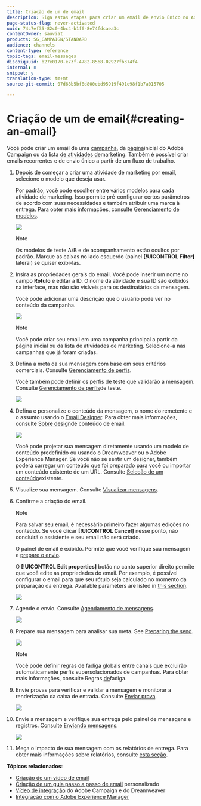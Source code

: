 ```yaml
---
title: Criação de um de email
description: Siga estas etapas para criar um email de envio único no Adobe Campaign.
page-status-flag: never-activated
uuid: 74c7ef35-82c0-4bc4-b1f6-8e74fdcaea3c
contentOwner: sauviat
products: SG_CAMPAIGN/STANDARD
audience: channels
content-type: reference
topic-tags: email-messages
discoiquuid: b27e0170-e73f-4782-8568-02927fb374f4
internal: n
snippet: y
translation-type: tm+mt
source-git-commit: 07d68b5bf8d800ebd95919f491e98f1b7a015705

---
```



# Criação de um de email{#creating-an-email}

Você pode criar um email de uma [campanha](../../start/using/marketing-activities.md#creating-a-marketing-activity), da [página](../../start/using/interface-description.md#home-page)inicial do Adobe Campaign ou da lista [de atividades de](../../start/using/marketing-activities.md#about-marketing-activities)marketing. Também é possível criar emails recorrentes e de envio único a partir de um fluxo de trabalho.

1. Depois de começar a criar uma atividade de marketing por email, selecione o modelo que deseja usar.

   Por padrão, você pode escolher entre vários modelos para cada atividade de marketing. Isso permite pré-configurar certos parâmetros de acordo com suas necessidades e também atribuir uma marca à entrega. Para obter mais informações, consulte [Gerenciamento de modelos](../../start/using/marketing-activity-templates.md).

   ![](assets/email_creation_1.png)

   >[!NOTE]
   >
   >Os modelos de teste A/B e de acompanhamento estão ocultos por padrão. Marque as caixas no lado esquerdo (painel **[!UICONTROL Filter]** lateral) se quiser exibi-las.

1. Insira as propriedades gerais do email. Você pode inserir um nome no campo **Rótulo** e editar a ID. O nome da atividade e sua ID são exibidos na interface, mas não são visíveis para os destinatários da mensagem.

   Você pode adicionar uma descrição que o usuário pode ver no conteúdo da campanha.

   ![](assets/email_creation_2.png)

   >[!NOTE]
   >
   >Você pode criar seu email em uma campanha principal a partir da página inicial ou da lista de atividades de marketing. Selecione-a nas campanhas que já foram criadas.

1. Defina a meta da sua mensagem com base em seus critérios comerciais. Consulte [Gerenciamento de perfis](../../audiences/using/about-profiles.md).

   Você também pode definir os perfis de teste que validarão a mensagem. Consulte [Gerenciamento de perfis](../../audiences/using/managing-test-profiles.md)de teste.

   ![](assets/email_creation_3.png)

1. Defina e personalize o conteúdo da mensagem, o nome do remetente e o assunto usando o [Email Designer](../../designing/using/designing-content-in-adobe-campaign.md). Para obter mais informações, consulte [Sobre design](../../designing/using/designing-content-in-adobe-campaign.md)de conteúdo de email.

   ![](assets/email_creation_4.png)

   Você pode projetar sua mensagem diretamente usando um modelo de conteúdo predefinido ou usando o Dreamweaver ou o Adobe Experience Manager. Se você não se sentir um designer, também poderá carregar um conteúdo que foi preparado para você ou importar um conteúdo existente de um URL. Consulte [Seleção de um conteúdo](../../designing/using/using-existing-content.md)existente.

1. Visualize sua mensagem. Consulte [Visualizar mensagens](../../sending/using/previewing-messages.md).
1. Confirme a criação do email.

   >[!NOTE]
   >
   >Para salvar seu email, é necessário primeiro fazer algumas edições no conteúdo. Se você clicar **[!UICONTROL Cancel]** nesse ponto, não concluirá o assistente e seu email não será criado.

   O painel de email é exibido. Permite que você verifique sua mensagem e [prepare o envio](../../sending/using/preparing-the-send.md).

   O **[!UICONTROL Edit properties]** botão no canto superior direito permite que você edite as propriedades do email. Por exemplo, é possível configurar o email para que seu rótulo seja calculado no momento da preparação da entrega.  Available parameters are listed in [this section](../../administration/using/configuring-email-channel.md#list-of-email-properties).

   ![](assets/delivery_dashboard_2.png)

1. Agende o envio. Consulte [Agendamento de mensagens](../../sending/using/about-scheduling-messages.md).

   ![](assets/delivery_planning.png)

1. Prepare sua mensagem para analisar sua meta. See [Preparing the send](../../sending/using/confirming-the-send.md).

   ![](assets/preparing_delivery_2.png)

   >[!NOTE]
   >
   >Você pode definir regras de fadiga globais entre canais que excluirão automaticamente perfis supersolacionados de campanhas. Para obter mais informações, consulte Regras [de](../../administration/using/fatigue-rules.md)fadiga.

1. Envie provas para verificar e validar a mensagem e monitorar a renderização da caixa de entrada. Consulte [Enviar prova](../../sending/using/sending-proofs.md).

   ![](assets/bat_select.png)

1. Envie a mensagem e verifique sua entrega pelo painel de mensagens e registros. Consulte [Enviando mensagens](../../sending/using/confirming-the-send.md).

   ![](assets/confirm_delivery.png)

1. Meça o impacto de sua mensagem com os relatórios de entrega. Para obter mais informações sobre relatórios, consulte [esta seção](../../reporting/using/about-dynamic-reports.md).

**Tópicos relacionados**:

* [Criação de um vídeo de email](https://docs.adobe.com/content/help/en/campaign-learn/campaign-standard-tutorials/getting-started/create-email-from-homepage.html)
* [Criação de um guia passo a passo de email](https://helpx.adobe.com/campaign/kb/acs-get-started-with-emails.html) personalizado
* [Vídeo de integração](https://docs.adobe.com/content/help/en/campaign-learn/campaign-standard-tutorials/designing-content/email-designer/dreamweaver-integration.html) do Adobe Campaign e do Dreamweaver
* [Integração com o Adobe Experience Manager](../../integrating/using/integrating-with-experience-manager.md)
